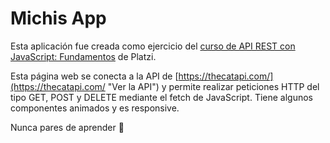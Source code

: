 # Michis App

Esta aplicación fue creada como ejercicio del [curso de API REST con JavaScript: Fundamentos](https://platzi.com/cursos/api/ "Ir al curso") de Platzi.

Esta página web se conecta a la API de [https://thecatapi.com/](https://thecatapi.com/ "Ver la API") y permite realizar peticiones HTTP del tipo GET, POST y DELETE mediante el fetch de JavaScript. Tiene algunos componentes animados y es responsive.

Nunca pares de aprender 💚